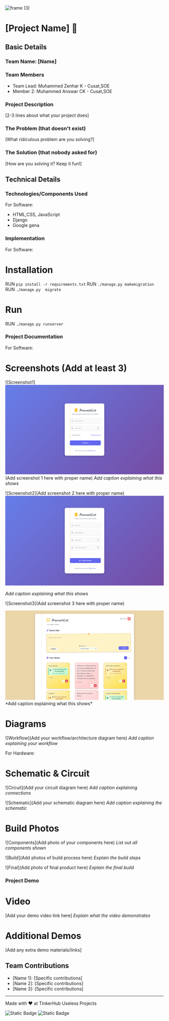 <img width="3188" height="1202" alt="frame (3)" src="https://github.com/user-attachments/assets/517ad8e9-ad22-457d-9538-a9e62d137cd7" />


# [Project Name] 🎯


## Basic Details
### Team Name: [Name]


### Team Members
- Team Lead: Muhammed Zenhar K - Cusat,SOE
- Member 2: Muhammed Answar CK - Cusat,SOE

### Project Description
[2-3 lines about what your project does]

### The Problem (that doesn't exist)
[What ridiculous problem are you solving?]

### The Solution (that nobody asked for)
[How are you solving it? Keep it fun!]

## Technical Details
### Technologies/Components Used
For Software:
- HTML,CSS, JavaScript
- Django
- Google gena

### Implementation
For Software:
# Installation
RUN `pip install -r requirements.txt`
RUN `./manage.py makemigration`
RUN `./manage.py  migrate`


# Run
RUN `./manage.py runserver`

### Project Documentation
For Software:

# Screenshots (Add at least 3)
![Screenshot1]
<img src="https://raw.githubusercontent.com/zn-har/ProcrastiList/refs/heads/main/images/1.png">
(Add screenshot 1 here with proper name)
*Add caption explaining what this shows*

![Screenshot2](Add screenshot 2 here with proper name)
<img src="https://raw.githubusercontent.com/zn-har/ProcrastiList/refs/heads/main/images/2.png">

*Add caption explaining what this shows*

![Screenshot3](Add screenshot 3 here with proper name)

<img src="https://raw.githubusercontent.com/zn-har/ProcrastiList/refs/heads/main/images/3.png">
*Add caption explaining what this shows*

# Diagrams
![Workflow](Add your workflow/architecture diagram here)
*Add caption explaining your workflow*

For Hardware:

# Schematic & Circuit
![Circuit](Add your circuit diagram here)
*Add caption explaining connections*

![Schematic](Add your schematic diagram here)
*Add caption explaining the schematic*

# Build Photos
![Components](Add photo of your components here)
*List out all components shown*

![Build](Add photos of build process here)
*Explain the build steps*

![Final](Add photo of final product here)
*Explain the final build*

### Project Demo
# Video
[Add your demo video link here]
*Explain what the video demonstrates*

# Additional Demos
[Add any extra demo materials/links]

## Team Contributions
- [Name 1]: [Specific contributions]
- [Name 2]: [Specific contributions]
- [Name 3]: [Specific contributions]

---
Made with ❤️ at TinkerHub Useless Projects 

![Static Badge](https://img.shields.io/badge/TinkerHub-24?color=%23000000&link=https%3A%2F%2Fwww.tinkerhub.org%2F)
![Static Badge](https://img.shields.io/badge/UselessProjects--25-25?link=https%3A%2F%2Fwww.tinkerhub.org%2Fevents%2FQ2Q1TQKX6Q%2FUseless%2520Projects)




